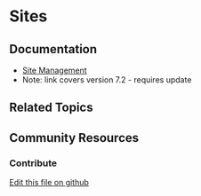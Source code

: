 # Sites

## Documentation

* [Site Management](https://portal.liferay.dev/docs/7-2/user/-/knowledge_base/u/site-management)
* Note: link covers version 7.2 - requires update

## Related Topics


## Community Resources


### Contribute

[Edit this file on github](https://github.com/olafk/controlpanel-documentation-docs/blob/master/md/74en/com_liferay_site_admin_web_portlet_SiteAdminPortlet/site_select_site_initializer.md)
